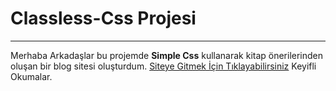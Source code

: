 # Classless-Css Projesi
***
Merhaba Arkadaşlar bu projemde **Simple Css** kullanarak kitap önerilerinden oluşan bir blog sitesi oluşturdum. 
[Siteye Gitmek İçin Tıklayabilirsiniz](https://app.netlify.com/sites/emir-sungu-simple-css/overview)
Keyifli Okumalar.